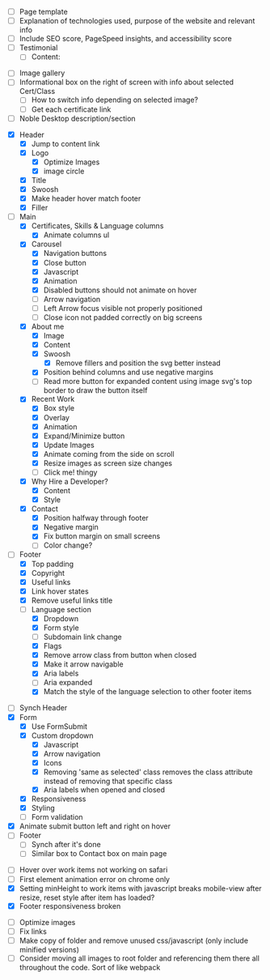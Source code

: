 <!-- Work Items -->
- [ ] Page template
- [ ] Explanation of technologies used, purpose of the website and relevant info
- [ ] Include SEO score, PageSpeed insights, and accessibility score
- [ ] Testimonial
  - [ ] Content:
      <!-- "Working with Sam was a pleasant and professional experience. Not
            only did he flawlessly implement all the features I had in mind, he
            took the initiative to propose pertinent features and revisions. You
            can rely on his expertise to help you make informed decisions
            regarding all the steps of building a website you can be proud of." -->

<!-- Certificates Page -->
- [ ] Image gallery
- [ ] Informational box on the right of screen with info about selected Cert/Class
  - [ ] How to switch info depending on selected image?
  - [ ] Get each certificate link
- [ ] Noble Desktop description/section
<!-- Piano performances page -->

<!-- Front page -->
- [x] Header
  - [x] Jump to content link
  - [x] Logo
    - [x] Optimize Images
    - [x] image circle
  - [x] Title
  - [x] Swoosh
  - [x] Make header hover match footer
  - [x] Filler
- [ ] Main
  - [x] Certificates, Skills & Language columns
    - [x] Animate columns ul
  - [x] Carousel
    - [x] Navigation buttons
    - [x] Close button
    - [x] Javascript
    - [x] Animation
    - [x] Disabled buttons should not animate on hover
    - [ ] Arrow navigation
    - [ ] Left Arrow focus visible not properly positioned
    - [ ] Close icon not padded correctly on big screens
  - [x] About me
    - [x] Image
    - [x] Content
    - [x] Swoosh 
      -[x] Remove fillers and position the svg better instead
    - [x] Position behind columns and use negative margins
    - [ ] Read more button for expanded content using image svg's top border to draw the button itself
  - [x] Recent Work
    - [x] Box style
    - [x] Overlay
    - [x] Animation
    - [x] Expand/Minimize button
    - [x] Update Images
    - [x] Animate coming from the side on scroll
    - [x] Resize images as screen size changes
    - [ ] Click me! thingy
  - [x] Why Hire a Developer?
    - [x] Content
    - [x] Style
  - [x] Contact
    - [x] Position halfway through footer
    - [x] Negative margin
    - [x] Fix button margin on small screens
    - [ ] Color change?
- [ ] Footer
  - [x] Top padding
  - [x] Copyright
  - [x] Useful links
  - [x] Link hover states
  - [x] Remove useful links title
  - [ ] Language section
    - [x] Dropdown
    - [x] Form style
    - [ ] Subdomain link change
    - [x] Flags
    - [x] Remove arrow class from button when closed
    - [x] Make it arrow navigable
    - [x] Aria labels
    - [ ] Aria expanded
    - [x] Match the style of the language selection to other footer items
<!-- Contact Page-->
- [ ] Synch Header
- [x] Form
  - [x] Use FormSubmit
  - [x] Custom dropdown
    - [x] Javascript
    - [x] Arrow navigation
    - [x] Icons
    - [x] Removing 'same as selected' class removes the class attribute instead of removing that specific class
    - [x] Aria labels when opened and closed
  - [x] Responsiveness
  - [x] Styling
  - [ ] Form validation
- [x] Animate submit button left and right on hover
- [ ] Footer
  - [ ] Synch after it's done
  - [ ] Similar box to Contact box on main page 
<!-- Bugs -->
- [ ] Hover over work items not working on safari
- [ ] First element animation error on chrome only
- [x] Setting minHeight to work items with javascript breaks mobile-view after resize, reset style after item has loaded?
- [x] Footer responsiveness broken
<!-- Deployment -->
- [ ] Optimize images
- [ ] Fix links
- [ ] Make copy of folder and remove unused css/javascript (only include minified versions)
- [ ] Consider moving all images to root folder and referencing them there all throughout the code. Sort of like webpack
